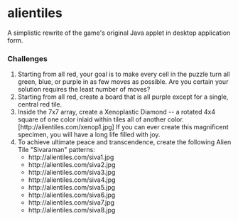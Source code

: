 # alientiles
A simplistic rewrite of the game's original Java applet in desktop application form.

<h3>Challenges</h3>
<ol>
<li>Starting from all red, your goal is to make every cell in the puzzle turn all green, blue, or purple in as few moves as possible. Are you certain your solution requires the least number of moves?</li>
<li>Starting from all red, create a board that is all purple except for a single, central red tile.</li>
<li>Inside the 7x7 array, create a Xenoplastic Diamond -- a rotated 4x4 square of one color inlaid within tiles all of another color. [http://alientiles.com/xenop1.jpg] If you can ever create this magnificent specimen, you will have a long life filled with joy.</li>
<li>To achieve ultimate peace and transcendence, create the following Alien Tile "Sivaraman" patterns:
<ul>
<li>http://alientiles.com/siva1.jpg</li>
<li>http://alientiles.com/siva2.jpg</li>
<li>http://alientiles.com/siva3.jpg</li>
<li>http://alientiles.com/siva4.jpg</li>
<li>http://alientiles.com/siva5.jpg</li>
<li>http://alientiles.com/siva6.jpg</li>
<li>http://alientiles.com/siva7.jpg</li>
<li>http://alientiles.com/siva8.jpg</li>
</ul>
</li>
</ol>
